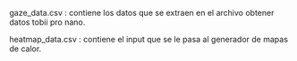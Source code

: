 gaze_data.csv : contiene los datos que se extraen en el archivo obtener datos tobii pro nano.

heatmap_data.csv : contiene el input que se le pasa al generador de mapas de calor.
